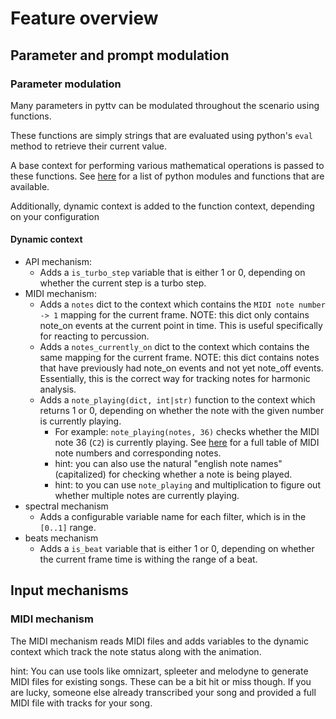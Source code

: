 # Feature overview

## Parameter and prompt modulation

### Parameter modulation

Many parameters in pyttv can be modulated throughout the scenario using functions.

These functions are simply strings that are evaluated using python's `eval` method to retrieve their current value.

A base context for performing various mathematical operations is passed to these functions. See [here](https://github.com/sbaier1/pyttv/blob/67816a8be1aedf069cbf8bba43eff60c63423373/t2v/animation/func_tools.py#L10-L16) for a list of python modules and functions that are available.

Additionally, dynamic context is added to the function context, depending on your configuration

#### Dynamic context

* API mechanism: 
  * Adds a `is_turbo_step` variable that is either 1 or 0, depending on whether the current step is a turbo step.
* MIDI mechanism:
  * Adds a `notes` dict to the context which contains the `MIDI note number -> 1` mapping for the current frame. NOTE: this dict only contains note_on events at the current point in time. This is useful specifically for reacting to percussion.
  * Adds a `notes_currently_on` dict to the context which contains the same mapping for the current frame. NOTE: this dict contains notes that have previously had note_on events and not yet note_off events. Essentially, this is the correct way for tracking notes for harmonic analysis.
  * Adds a `note_playing(dict, int|str)` function to the context which returns 1 or 0, depending on whether the note with the given number is currently playing.
    * For example: `note_playing(notes, 36)` checks whether the MIDI note 36 (`C2`) is currently playing. See [here](https://www.inspiredacoustics.com/en/MIDI_note_numbers_and_center_frequencies) for a full table of MIDI note numbers and corresponding notes.
    * hint: you can also use the natural "english note names"(capitalized) for checking whether a note is being played.
    * hint: to you can use `note_playing` and multiplication to figure out whether multiple notes are currently playing.
* spectral mechanism
  * Adds a configurable variable name for each filter, which is in the `[0..1]` range.
* beats mechanism
  * Adds a `is_beat` variable that is either 1 or 0, depending on whether the current frame time is withing the range of a beat.

## Input mechanisms

### MIDI mechanism

The MIDI mechanism reads MIDI files and adds variables to the dynamic context which track the note status along with the animation.

hint: You can use tools like omnizart, spleeter and melodyne to generate MIDI files for existing songs. These can be a bit hit or miss though. If you are lucky, someone else already transcribed your song and provided a full MIDI file with tracks for your song.
